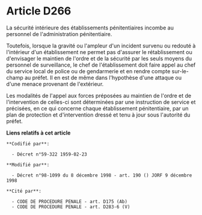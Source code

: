 # Article D266

La sécurité intérieure des établissements pénitentiaires incombe au personnel de l'administration pénitentiaire.

Toutefois, lorsque la gravité ou l'ampleur d'un incident survenu ou redouté à l'intérieur d'un établissement ne permet pas
d'assurer le rétablissement ou d'envisager le maintien de l'ordre et de la sécurité par les seuls moyens du personnel de
surveillance, le chef de l'établissement doit faire appel au chef du service local de police ou de gendarmerie et en rendre
compte sur-le-champ au préfet. Il en est de même dans l'hypothèse d'une attaque ou d'une menace provenant de l'extérieur.

Les modalités de l'appel aux forces préposées au maintien de l'ordre et de l'intervention de celles-ci sont déterminées par
une instruction de service et précisées, en ce qui concerne chaque établissement pénitentiaire, par un plan de protection et
d'intervention dressé et tenu à jour sous l'autorité du préfet.

**Liens relatifs à cet article**

	**Codifié par**:

	  - Décret n°59-322 1959-02-23

	**Modifié par**:

	  - Décret n°98-1099 du 8 décembre 1998 - art. 190 () JORF 9 décembre 1998

	**Cité par**:

	  - CODE DE PROCEDURE PENALE - art. D175 (Ab)
	  - CODE DE PROCEDURE PENALE - art. D283-6 (V)
